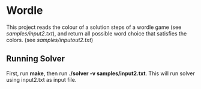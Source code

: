 # Wordle

This project reads the colour of a solution steps of a wordle game (see *samples/input2.txt*), and return all possible word choice that satisfies the colors. (see *samples/inputout2.txt*)

## Running Solver

First, run **make**, then run **./solver -v samples/input2.txt**. This will run solver using input2.txt as input file.
